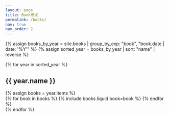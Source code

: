 ```yaml
---
layout: page
title: Book思议
permalink: /books/
nav: true
nav_order: 2
---
```


{% assign books_by_year = site.books | group_by_exp: "book", "book.date | date: '%Y'" %}
{% assign sorted_year = books_by_year | sort: "name" | reverse %}

<div class="books">
    {% for year in sorted_year %}
        <h2 class="year">{{ year.name }}</h2>
        {% assign books = year.items %}
        <div class="container">
            <div class="row">
            {% for book in books %}
                {% include books.liquid book=book %}
            {% endfor %}
        </div>
    {% endfor %}
</div>
